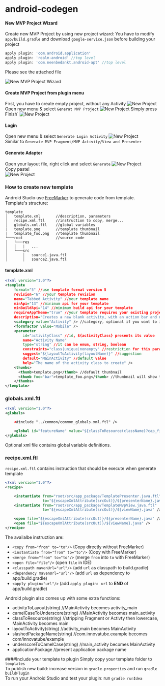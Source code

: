 # android-codegen
#### New MVP Project Wizard
Create new MVP Project by using new project wizard:
You have to modify `app/build.gradle` and download `google-service.json` before building your project
```groovy
apply plugin: 'com.android.application' 
apply plugin: 'realm-android' //top level
apply plugin: 'com.neenbedankt.android-apt' //top level
```
Please see the attached file

![New MVP Project Wizard](/art/new-project.gif)

#### Create MVP Project from plugin menu

First, you have to create empty project, without any Activity
![New Project](/art/add-no-activity.png)
Open new menu & select `Generat MVP Project`
![New Project](/art/new-menu.png)
Simply press Finish`
![New Project](/art/update-mvp-project.png)

#### Login
Open new menu & select `Generate Login Activity`
![New Project](/art/login-activity.png)  
Similar to `Generate MVP Fragment/MVP Activity/View and Presenter`

#### Generate Adapter
Open your layout file, right click and select `Generate`
![New Project](/art/generate-adapter-action.png)  
Copy paste!  
![New Project](/art/generate-adapter-code.png)

### How to create new template
Android Studio use [FreeMarker](http://freemarker.org/) to generate code from template.  
Template's structure:
```
template
│   template.xml       //description, parameters
│   recipe.xml.ftl     //instruction to copy, merge...
│   globals.xml.ftl    //global variables
|   template.png       //template thumbnail
|   template_foo.png   //template thumbnail
└───root               //source code 
│   └───res
│   │   |   ...
│   └───src
│       │   source1.java.ftl
│       │   source2.java.ftl
```

#### template.xml
```xml
<?xml version="1.0"?>
<template
    format="5" //use template format version 5
    revision="6" //your template revision
    name="Tabbed Activity" //your template name
    minApi="13" //minimum api for your template
    minBuildApi="14" //minimum build api for your template
    requireAppTheme="true" //your template requires your existing project have apptheme
    description="Creates a new blank activity, with an action bar and navigational elements such as tabs or horizontal swipe.">
    <category value="Activity" /> //category, optional if you want to include it into plugin
    <formfactor value="Mobile" /> 
    <parameter
        id="activityClass" //id, ${activityClass} presents its value
        name="Activity Name" 
        type="string" //it can be enum, string, boolean
        constraints="class|unique|nonempty" //restriction for this param: nonempty/apilevel/package/class/activity/layout/drawable/string/id/unique/exist
        suggest="${layoutToActivity(layoutName)}" //suggestion
        default="MainActivity" //default value
        help="The name of the activity class to create" />
    <thumbs>
      <thumb>template.png</thumb> //default thumbnail
      <thumb foo="bar">template_foo.png</thumb> //thumbnail will show template_foo when foo is bar
    </thumbs>
</template>
```

### globals.xml.ftl
```xml
<?xml version="1.0"?>
<globals>

    <#include "../common/common_globals.xml.ftl" />

    <global id="featureName" value="${classToResource(className)?cap_first}"/>
</globals>
```
Optional xml file contains global variable definitions.

### recipe.xml.ftl
`recipe.xml.ftl` contains instruction that should be execute when generate template
```xml
<?xml version="1.0"?>
<recipe>

    <instantiate from="root/src/app_package/TemplatePresenter.java.ftl"
                 to="${escapeXmlAttribute(srcOut)}/${presenterName}.java" />
    <instantiate from="root/src/app_package/TemplateMvpView.java.ftl"
                 to="${escapeXmlAttribute(srcOut)}/${viewName}.java" />

    <open file="${escapeXmlAttribute(srcOut)}/${presenterName}.java" />
    <open file="${escapeXmlAttribute(srcOut)}/${viewName}.java" />
</recipe>
```
The availalbe instruction are:
- `<copy from="from" to="to"/>` (Copy directly without FreeMarker)
- `<instantiate from="from" to="to"/>` (Copy with FreeMarker)
- `<merge from="from" to="to"/>` (merge `from` into `to` with FreeMarker)
- `<open file="file"/>` (open `file` in IDE)
- `<classpath mavenUrl="url"/>` (add `url` as classpath to build.gradle)
- `<dependency mavenUrl="url"/>` (add `url` as dependency to app/build.gradle)
- `<apply plugin="url"/>` (add `apply plugin: url` to **END** of app/build.gradle)  

Android plugin also comes up with some extra functions:
- activityToLayout(string) //MainActivity becomes activity_main
- camelCaseToUnderscore(string) //MainActivity becomes main_activity
- classToResource(string) //stripping Fragment or Activty then lowercase, MainActivity becomes main
- layoutToActivity(string) //activity_main becomes MainActivity
- slashedPackageName(string) //com.innovatube.example becomes com/innovatube/example
- underscoreToCamelCase(string) //main_activity becomes MainActivity
- applicationPackage //present application package name

####Include your template to plugin
Simply copy your template folder to `templates`  
To publish new build: increase version in `gradle.properties` and run `gradle buildPlugin`  
To run your Android Studio and test your plugin: run `gradle runIdea`  
